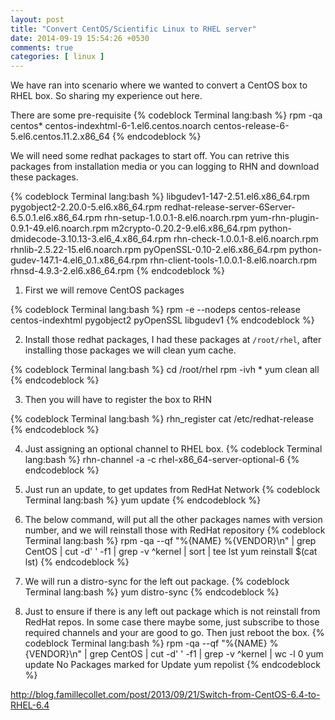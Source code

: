 ```yaml
---
layout: post
title: "Convert CentOS/Scientific Linux to RHEL server"
date: 2014-09-19 15:54:26 +0530
comments: true
categories: [ linux ]
---
```


We have ran into scenario where we wanted to convert a CentOS box to RHEL box.
So sharing my experience out here.

There are some pre-requisite 
{% codeblock Terminal lang:bash %}
rpm -qa centos\*
centos-indexhtml-6-1.el6.centos.noarch
centos-release-6-5.el6.centos.11.2.x86_64
{% endcodeblock %}

<!-- more -->
We will need some redhat packages to start off. You can retrive this packages from installation media or you can logging to RHN and download these packages.

{% codeblock Terminal lang:bash %}
libgudev1-147-2.51.el6.x86_64.rpm
pygobject2-2.20.0-5.el6.x86_64.rpm
redhat-release-server-6Server-6.5.0.1.el6.x86_64.rpm
rhn-setup-1.0.0.1-8.el6.noarch.rpm
yum-rhn-plugin-0.9.1-49.el6.noarch.rpm
m2crypto-0.20.2-9.el6.x86_64.rpm
python-dmidecode-3.10.13-3.el6_4.x86_64.rpm
rhn-check-1.0.0.1-8.el6.noarch.rpm
rhnlib-2.5.22-15.el6.noarch.rpm
pyOpenSSL-0.10-2.el6.x86_64.rpm
python-gudev-147.1-4.el6_0.1.x86_64.rpm
rhn-client-tools-1.0.0.1-8.el6.noarch.rpm
rhnsd-4.9.3-2.el6.x86_64.rpm
{% endcodeblock %}

1. First we will remove CentOS packages

{% codeblock Terminal lang:bash %}
	rpm -e --nodeps centos-release centos-indexhtml pygobject2 pyOpenSSL libgudev1
{% endcodeblock %}

2. Install those redhat packages, I had these packages at `/root/rhel`, after installing those packages we will clean yum cache.

{% codeblock Terminal lang:bash %}
	cd /root/rhel
	rpm -ivh *
	yum clean all
{% endcodeblock %}

3. Then you will have to register the box to RHN 

{% codeblock Terminal lang:bash %}
rhn_register
cat /etc/redhat-release
{% endcodeblock %}

4. Just assigning an optional channel to RHEL box.
{% codeblock Terminal lang:bash %}
rhn-channel -a -c rhel-x86_64-server-optional-6
{% endcodeblock %}

5. Just run an update, to get updates from RedHat Network
{% codeblock Terminal lang:bash %}
yum update
{% endcodeblock %}

6. The below command, will put all the other packages names with version number, and we will reinstall those with RedHat repository
{% codeblock Terminal lang:bash %}
rpm -qa --qf "%{NAME} %{VENDOR}\n" | grep CentOS | cut -d' ' -f1 | grep -v ^kernel | sort | tee lst
yum reinstall $(cat lst)
{% endcodeblock %}

7. We will run a distro-sync for the left out package.
{% codeblock Terminal lang:bash %}
yum distro-sync
{% endcodeblock %}

8. Just to ensure if there is any left out package which is not reinstall from RedHat repos. In some case there maybe some, just subscribe to those required channels and your are good to go.
Then just reboot the box. 
{% codeblock Terminal lang:bash %}
rpm -qa --qf "%{NAME} %{VENDOR}\n" | grep CentOS | cut -d' ' -f1 | grep -v ^kernel | wc -l
0
yum update
No Packages marked for Update
yum repolist
{% endcodeblock %}




http://blog.famillecollet.com/post/2013/09/21/Switch-from-CentOS-6.4-to-RHEL-6.4
